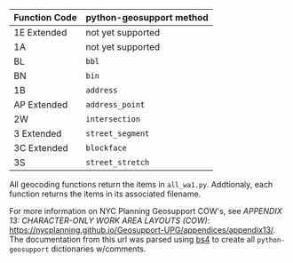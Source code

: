 

| Function Code |  python-geosupport method |
|---------------|-----------------------------|
| 1E Extended   |  not yet supported          |
| 1A            |  not yet supported          |
| BL            |  `bbl`                      |
| BN            |  `bin`                      |
| 1B            |  `address` | `place`        |
| AP Extended   |  `address_point`            |
| 2W            |  `intersection`             |
| 3 Extended    |  `street_segment`           |
| 3C Extended   |  `blockface`                |
| 3S            |  `street_stretch`           |



All geocoding functions return the items in `all_wa1.py`. Addtionaly, each function returns the items in its associated filename.

For more information on NYC Planning Geosupport COW's, see *APPENDIX 13: CHARACTER-ONLY WORK AREA LAYOUTS (COW)*:
https://nycplanning.github.io/Geosupport-UPG/appendices/appendix13/. The documentation from this url was parsed using [bs4](https://www.crummy.com/software/BeautifulSoup/) to create all `python-geosupport` dictionaries w/comments.


